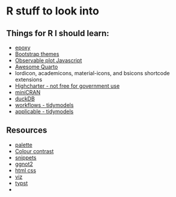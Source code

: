 # R stuff to look into

## Things for R I should learn:

- [epoxy](https://pkg.garrickadenbuie.com/epoxy/index.html)
- [Bootstrap themes](https://rstudio.github.io/bslib/)
- [Observable plot Javascript](https://observablehq.com/plot/what-is-plot)
- [Awesome Quarto](https://github.com/mcanouil/awesome-quarto)
- lordicon, academicons, material-icons, and bsicons shortcode extensions
- [Highcharter - not free for government use](https://jkunst.com/highcharter/)
- [miniCRAN](https://cran.r-project.org/web/packages/miniCRAN/vignettes/miniCRAN-introduction.html)
- [duckDB](https://duckdb.org/)
- [workflows - tidymodels](https://workflows.tidymodels.org/reference/workflows-package.html)
- [applicable - tidymodels](https://applicable.tidymodels.org/)


## Resources

- [palette](https://projects.susielu.com/viz-palette)
- [Colour contrast](https://colourcontrast.cc/)
- [snippets](https://gist.github.com/jthomasmock)
- [ggnot2](https://www.youtube.com/@ggnot2)
- [html css](https://www.youtube.com/watch?v=QU8wSya-Y9E)
- [viz](https://emilhvitfeldt.com/post/slidecraft-colors-fonts/)
- [typst](https://typst.app/)
- 
